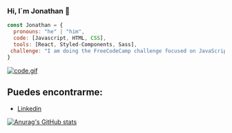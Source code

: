 ### Hi, I´m Jonathan 👋


```javascript
const Jonathan = {
  pronouns: "he" | "him",
  code: [Javascript, HTML, CSS],
  tools: [React, Styled-Components, Sass],
 challenge: "I am doing the FreeCodeCamp challenge focused on JavaScript Algorithms and Data Structures"
}
```
[![code.gif](https://i.postimg.cc/bJ2XSLHx/code.gif)](https://postimg.cc/9RVgvdk0)​

<h2> Puedes encontrarme: </h2>
<ul>
  <li><a href="https://linkedin.com/in/jonathan-javier-urquiza-179a70119/">Linkedin</a></li>
</ul>

[![Anurag's GitHub stats](https://github-readme-stats.vercel.app/api?username=JonathanUrquiza)](https://github.com/anuraghazra/github-readme-stats)
